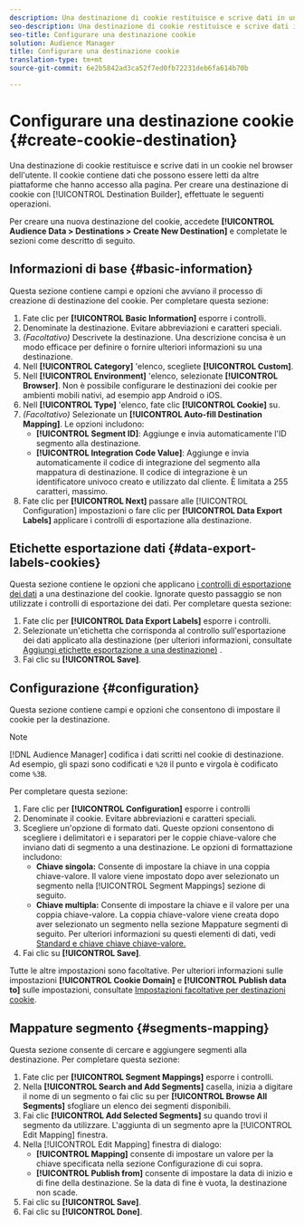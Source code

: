 ```yaml
---
description: Una destinazione di cookie restituisce e scrive dati in un cookie nel browser dell'utente. Il cookie contiene dati che possono essere letti da altre piattaforme che hanno accesso alla pagina. Per creare una destinazione di cookie con [! UICONTROL Destination Builder].
seo-description: Una destinazione di cookie restituisce e scrive dati in un cookie nel browser dell'utente. Il cookie contiene dati che possono essere letti da altre piattaforme che hanno accesso alla pagina. Per creare una destinazione di cookie con [! UICONTROL Destination Builder].
seo-title: Configurare una destinazione cookie
solution: Audience Manager
title: Configurare una destinazione cookie
translation-type: tm+mt
source-git-commit: 6e2b5842ad3ca52f7ed0fb72231deb6fa614b70b

---
```



# Configurare una destinazione cookie {#create-cookie-destination}

Una destinazione di cookie restituisce e scrive dati in un cookie nel browser dell'utente. Il cookie contiene dati che possono essere letti da altre piattaforme che hanno accesso alla pagina. Per creare una destinazione di cookie con [!UICONTROL Destination Builder], effettuate le seguenti operazioni.

<!-- create-cookie-destination.xml -->

Per creare una nuova destinazione del cookie, accedete **[!UICONTROL Audience Data > Destinations > Create New Destination]** e completate le sezioni come descritto di seguito.

## Informazioni di base {#basic-information}

Questa sezione contiene campi e opzioni che avviano il processo di creazione di destinazione del cookie. Per completare questa sezione:

1. Fate clic per **[!UICONTROL Basic Information]** esporre i controlli.
2. Denominate la destinazione. Evitare abbreviazioni e caratteri speciali.
3. *(Facoltativo)* Descrivete la destinazione. Una descrizione concisa è un modo efficace per definire o fornire ulteriori informazioni su una destinazione.
4. Nell **[!UICONTROL Category]** 'elenco, scegliete **[!UICONTROL Custom]**.
5. Nell **[!UICONTROL Environment]** 'elenco, selezionate **[!UICONTROL Browser]**. Non è possibile configurare le destinazioni dei cookie per ambienti mobili nativi, ad esempio app Android o iOS.
6. Nell **[!UICONTROL Type]** 'elenco, fate clic **[!UICONTROL Cookie]** su.
7. *(Facoltativo)* Selezionate un **[!UICONTROL Auto-fill Destination Mapping]**. Le opzioni includono:
   * **[!UICONTROL Segment ID]**: Aggiunge e invia automaticamente l'ID segmento alla destinazione.
   * **[!UICONTROL Integration Code Value]**: Aggiunge e invia automaticamente il codice di integrazione del segmento alla mappatura di destinazione. Il codice di integrazione è un identificatore univoco creato e utilizzato dal cliente. È limitata a 255 caratteri, massimo.
8. Fate clic per **[!UICONTROL Next]** passare alle [!UICONTROL Configuration] impostazioni o fare clic per **[!UICONTROL Data Export Labels]** applicare i controlli di esportazione alla destinazione.

## Etichette esportazione dati {#data-export-labels-cookies}

Questa sezione contiene le opzioni che applicano [i controlli di esportazione dei dati](../../features/data-export-controls.md) a una destinazione del cookie. Ignorate questo passaggio se non utilizzate i controlli di esportazione dei dati. Per completare questa sezione:

1. Fate clic per **[!UICONTROL Data Export Labels]** esporre i controlli.
2. Selezionate un'etichetta che corrisponda al controllo sull'esportazione dei dati applicato alla destinazione (per ulteriori informazioni, consultate [Aggiungi etichette esportazione a una destinazione)](/help/using/features/destinations/add-data-export-labels.md) .
3. Fai clic su **[!UICONTROL Save]**.

## Configurazione {#configuration}

Questa sezione contiene campi e opzioni che consentono di impostare il cookie per la destinazione.

>[!NOTE]
>
>[!DNL Audience Manager] codifica i dati scritti nel cookie di destinazione. Ad esempio, gli spazi sono codificati e `%20` il punto e virgola è codificato come `%3B`.

Per completare questa sezione:

1. Fare clic per **[!UICONTROL Configuration]** esporre i controlli
1. Denominate il cookie. Evitare abbreviazioni e caratteri speciali.
1. Scegliere un'opzione di formato dati. Queste opzioni consentono di scegliere i delimitatori e i separatori per le coppie chiave-valore che inviano dati di segmento a una destinazione. Le opzioni di formattazione includono:
   * **Chiave singola:** Consente di impostare la chiave in una coppia chiave-valore. Il valore viene impostato dopo aver selezionato un segmento nella [!UICONTROL Segment Mappings] sezione di seguito.
   * **Chiave multipla:** Consente di impostare la chiave e il valore per una coppia chiave-valore. La coppia chiave-valore viene creata dopo aver selezionato un segmento nella sezione Mappature segmenti di seguito.
Per ulteriori informazioni su questi elementi di dati, vedi [Standard e chiave chiave chiave-valore.](../../features/destinations/key-value-pairs.md)
1. Fai clic su **[!UICONTROL Save]**.

Tutte le altre impostazioni sono facoltative. Per ulteriori informazioni sulle impostazioni **[!UICONTROL Cookie Domain]** e **[!UICONTROL Publish data to]** sulle impostazioni, consultate [Impostazioni facoltative per destinazioni cookie](/help/using/features/destinations/cookie-destination-options.md).

## Mappature segmento {#segments-mapping}

Questa sezione consente di cercare e aggiungere segmenti alla destinazione. Per completare questa sezione:

1. Fate clic per **[!UICONTROL Segment Mappings]** esporre i controlli.
1. Nella **[!UICONTROL Search and Add Segments]** casella, inizia a digitare il nome di un segmento o fai clic su per **[!UICONTROL Browse All Segments]** sfogliare un elenco dei segmenti disponibili.
1. Fai clic **[!UICONTROL Add Selected Segments]** su quando trovi il segmento da utilizzare. L'aggiunta di un segmento apre la [!UICONTROL Edit Mapping] finestra.
1. Nella [!UICONTROL Edit Mapping] finestra di dialogo:
   * **[!UICONTROL Mapping]** consente di impostare un valore per la chiave specificata nella sezione Configurazione di cui sopra.
   * **[!UICONTROL Publish from]** consente di impostare la data di inizio e di fine della destinazione. Se la data di fine è vuota, la destinazione non scade.
1. Fai clic su **[!UICONTROL Save]**.
1. Fai clic su **[!UICONTROL Done]**.